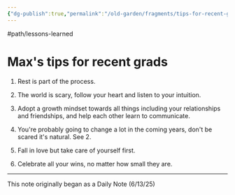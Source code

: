 ```yaml
---
{"dg-publish":true,"permalink":"/old-garden/fragments/tips-for-recent-grads/","created":"2025-06-14T12:16:13.972-04:00","updated":"2025-06-26T10:21:12.854-04:00"}
---
```


#path/lessons-learned 
# Max's tips for recent grads

1. Rest is part of the process.

2. The world is scary, follow your heart and listen to your intuition.

3. Adopt a growth mindset towards all things including your relationships and friendships, and help each other learn to communicate.

4. You're probably going to change a lot in the coming years, don't be scared it's natural. See 2.

5. Fall in love but take care of yourself first.
   
6. Celebrate all your wins, no matter how small they are.

---
This note originally began as a Daily Note (6/13/25)